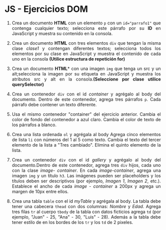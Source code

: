 <div style="text-align: justify">

# JS - Ejercicios DOM

1. Crea un documento **HTML** con un elemento `p` con un `id="parrafo1"` que contenga cualquier texto; selecciona este párrafo por su **ID** en JavaScript y muestra su contenido en la consola.


2. Crea un documento **HTML** con tres elementos `div` que tengan la misma clase *clase1* y contengan diferentes textos; selecciona todos los elementos por su clase en JavaScript y muestra el contenido de cada uno en la consola **(Utilice estructura de repetición for)**

3. Crea un documento **HTML*** con una imagen `img` que tenga un src y un alt;selecciona la imagen por su etiqueta en JavaScript y muestra los atributos src y alt en la consola.**(Seleccione por clase utilice querySelector)**

4. Crea un contenedor `div` con el id *container* y agrégalo al body del documento. Dentro de este contenedor, agrega tres párrafos `p`. Cada párrafo debe contener un texto diferente.

5. Usa el mismo contenedor "container" del ejercicio anterior. Cambia el color de fondo del contenedor a azul claro. Cambia el color de texto de los párrafos a blanco.

6. Crea una lista ordenada `ol` y agrégala al body Agrega cinco elementos de lista `li` con números del 1 al 5 como texto. Cambia el texto del tercer elemento de la lista a "Tres cambiado". Elimina el quinto elemento de la lista.

7. Crea un contenedor `div` con el id *gallery* y agrégalo al body del documento.Dentro de este contenedor, agrega tres `div` hijos, cada uno con la clase *image- container*. En cada *image-container*, agrega una imagen `img` y un título `h3`. Las imágenes pueden ser placeholders y los títulos deben ser descriptivos (por ejemplo, *Imagen 1*, *Imagen 2*, etc.). Establece el ancho de cada *image - container* a 200px y agrega un margen de 10px entre ellos.

8. Crea una tabla `table` con el id *myTable* y agrégala al body. La tabla debe tener una cabecera `thead` con dos columnas: *Nombre* y *Edad*. Agrega tres filas
`tr` al cuerpo `tbody` de la tabla con datos ficticios agrega `td` (por ejemplo, "Juan" - 25, "Ana" - 30, "Luis" - 28). Además a la tabla debe tener estilo de en los bordes de los `tr` y los `td` de 2 pixeles.


</div>
